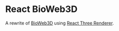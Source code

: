 React BioWeb3D
==============

A rewrite of [BioWeb3D](https://github.com/jbogp/bioWeb3D) using [React Three Renderer](https://github.com/toxicFork/react-three-renderer).
